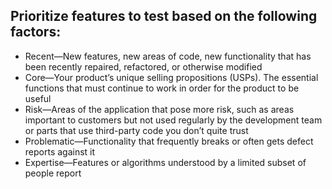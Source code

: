 ## Prioritize features to test based on the following factors:
- Recent—New features, new areas of code, new functionality that has been recently repaired, refactored, or otherwise modified
- Core—Your product’s unique selling propositions (USPs). The essential functions that must continue to work in order for the product to be useful
- Risk—Areas of the application that pose more risk, such as areas important to customers but not used regularly by the development team or parts that use third-party code you don’t quite trust
- Problematic—Functionality that frequently breaks or often gets defect reports against it
- Expertise—Features or algorithms understood by a limited subset of people report
